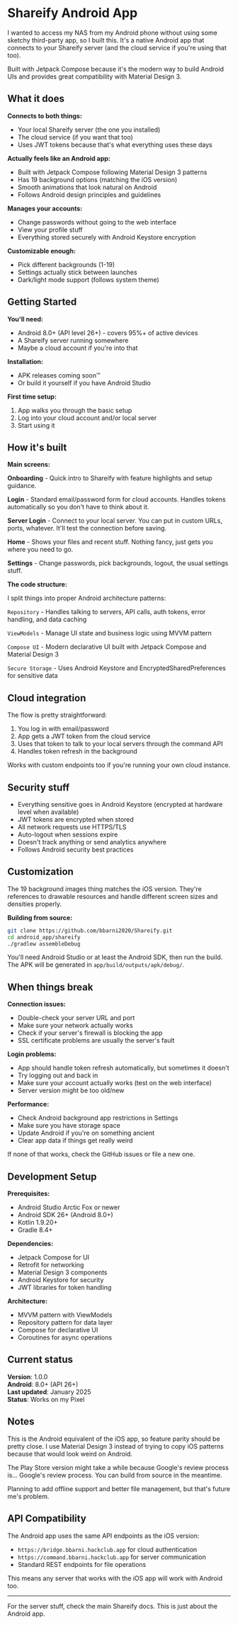 # Shareify Android App

I wanted to access my NAS from my Android phone without using some sketchy third-party app, so I built this. It's a native Android app that connects to your Shareify server (and the cloud service if you're using that too).

Built with Jetpack Compose because it's the modern way to build Android UIs and provides great compatibility with Material Design 3.

## What it does

**Connects to both things:**
- Your local Shareify server (the one you installed)
- The cloud service (if you want that too)
- Uses JWT tokens because that's what everything uses these days

**Actually feels like an Android app:**
- Built with Jetpack Compose following Material Design 3 patterns
- Has 19 background options (matching the iOS version)
- Smooth animations that look natural on Android
- Follows Android design principles and guidelines

**Manages your accounts:**
- Change passwords without going to the web interface
- View your profile stuff
- Everything stored securely with Android Keystore encryption

**Customizable enough:**
- Pick different backgrounds (1-19)
- Settings actually stick between launches
- Dark/light mode support (follows system theme)

## Getting Started

**You'll need:**
- Android 8.0+ (API level 26+) - covers 95%+ of active devices
- A Shareify server running somewhere
- Maybe a cloud account if you're into that

**Installation:**
- APK releases coming soon™
- Or build it yourself if you have Android Studio

**First time setup:**
1. App walks you through the basic setup
2. Log into your cloud account and/or local server
3. Start using it

## How it's built

**Main screens:**

**Onboarding** - Quick intro to Shareify with feature highlights and setup guidance.

**Login** - Standard email/password form for cloud accounts. Handles tokens automatically so you don't have to think about it.

**Server Login** - Connect to your local server. You can put in custom URLs, ports, whatever. It'll test the connection before saving.

**Home** - Shows your files and recent stuff. Nothing fancy, just gets you where you need to go.

**Settings** - Change passwords, pick backgrounds, logout, the usual settings stuff.

**The code structure:**

I split things into proper Android architecture patterns:

`Repository` - Handles talking to servers, API calls, auth tokens, error handling, and data caching

`ViewModels` - Manage UI state and business logic using MVVM pattern

`Compose UI` - Modern declarative UI built with Jetpack Compose and Material Design 3

`Secure Storage` - Uses Android Keystore and EncryptedSharedPreferences for sensitive data

## Cloud integration

The flow is pretty straightforward:
1. You log in with email/password
2. App gets a JWT token from the cloud service  
3. Uses that token to talk to your local servers through the command API
4. Handles token refresh in the background

Works with custom endpoints too if you're running your own cloud instance.

## Security stuff

- Everything sensitive goes in Android Keystore (encrypted at hardware level when available)
- JWT tokens are encrypted when stored
- All network requests use HTTPS/TLS
- Auto-logout when sessions expire
- Doesn't track anything or send analytics anywhere
- Follows Android security best practices

## Customization

The 19 background images thing matches the iOS version. They're references to drawable resources and handle different screen sizes and densities properly.

**Building from source:**
```bash
git clone https://github.com/bbarni2020/Shareify.git
cd android_app/shareify
./gradlew assembleDebug
```

You'll need Android Studio or at least the Android SDK, then run the build. The APK will be generated in `app/build/outputs/apk/debug/`.

## When things break

**Connection issues:**
- Double-check your server URL and port
- Make sure your network actually works
- Check if your server's firewall is blocking the app
- SSL certificate problems are usually the server's fault

**Login problems:**
- App should handle token refresh automatically, but sometimes it doesn't
- Try logging out and back in
- Make sure your account actually works (test on the web interface)
- Server version might be too old/new

**Performance:**
- Check Android background app restrictions in Settings
- Make sure you have storage space
- Update Android if you're on something ancient
- Clear app data if things get really weird

If none of that works, check the GitHub issues or file a new one.

## Development Setup

**Prerequisites:**
- Android Studio Arctic Fox or newer
- Android SDK 26+ (Android 8.0+)
- Kotlin 1.9.20+
- Gradle 8.4+

**Dependencies:**
- Jetpack Compose for UI
- Retrofit for networking
- Material Design 3 components
- Android Keystore for security
- JWT libraries for token handling

**Architecture:**
- MVVM pattern with ViewModels
- Repository pattern for data layer
- Compose for declarative UI
- Coroutines for async operations

## Current status

**Version**: 1.0.0  
**Android**: 8.0+ (API 26+)  
**Last updated**: January 2025  
**Status**: Works on my Pixel

## Notes

This is the Android equivalent of the iOS app, so feature parity should be pretty close. I use Material Design 3 instead of trying to copy iOS patterns because that would look weird on Android.

The Play Store version might take a while because Google's review process is... Google's review process. You can build from source in the meantime.

Planning to add offline support and better file management, but that's future me's problem.

## API Compatibility

The Android app uses the same API endpoints as the iOS version:
- `https://bridge.bbarni.hackclub.app` for cloud authentication
- `https://command.bbarni.hackclub.app` for server communication
- Standard REST endpoints for file operations

This means any server that works with the iOS app will work with Android too.

---

For the server stuff, check the main Shareify docs. This is just about the Android app.